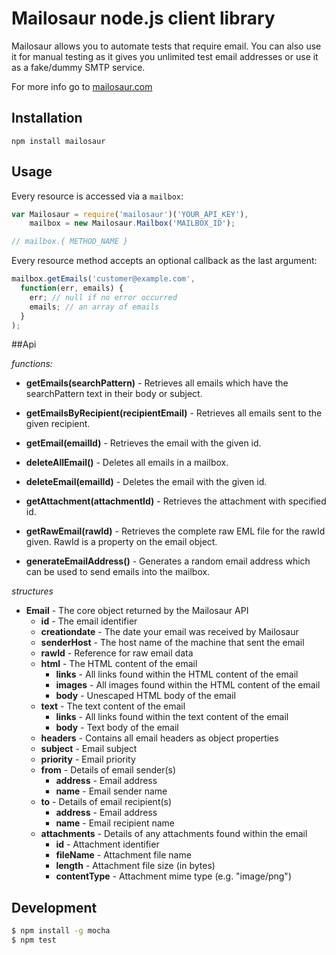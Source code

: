 # Mailosaur node.js client library

Mailosaur allows you to automate tests that require email. You can also use it for manual testing as it gives you unlimited test email addresses or use it as a fake/dummy SMTP service.

For more info go to [mailosaur.com](https://mailosaur.com/)

## Installation

`npm install mailosaur`

## Usage

Every resource is accessed via a `mailbox`:

```js
var Mailosaur = require('mailosaur')('YOUR_API_KEY'),
    mailbox = new Mailosaur.Mailbox('MAILBOX_ID');

// mailbox.{ METHOD_NAME }
```

Every resource method accepts an optional callback as the last argument:

```js
mailbox.getEmails('customer@example.com',
  function(err, emails) {
    err; // null if no error occurred
    emails; // an array of emails
  }
);
```

##Api

*functions:*

- **getEmails(searchPattern)** -
Retrieves all emails which have the searchPattern text in their body or subject.

- **getEmailsByRecipient(recipientEmail)** -
Retrieves all emails sent to the given recipient.

- **getEmail(emailId)** -
Retrieves the email with the given id.

- **deleteAllEmail()** -
Deletes all emails in a mailbox.

- **deleteEmail(emailId)** -
Deletes the email with the given id.

- **getAttachment(attachmentId)** -
Retrieves the attachment with specified id.

- **getRawEmail(rawId)** -
Retrieves the complete raw EML file for the rawId given. RawId is a property on the email object.

- **generateEmailAddress()** -
Generates a random email address which can be used to send emails into the mailbox.

*structures*

- **Email** - The core object returned by the Mailosaur API
  - **id** - The email identifier
  - **creationdate** - The date your email was received by Mailosaur
  - **senderHost** - The host name of the machine that sent the email
  - **rawId** - Reference for raw email data
  - **html** - The HTML content of the email
    - **links** - All links found within the HTML content of the email
    - **images** - All images found within the HTML content of the email
    - **body** - Unescaped HTML body of the email
  - **text** - The text content of the email
    - **links** - All links found within the text content of the email
    - **body** - Text body of the email
  - **headers** - Contains all email headers as object properties
  - **subject** - Email subject
  - **priority** - Email priority
  - **from** - Details of email sender(s)
    - **address** - Email address
    - **name** - Email sender name
  - **to** - Details of email recipient(s)
    - **address** - Email address
    - **name** - Email recipient name
  - **attachments** - Details of any attachments found within the email
    - **id** - Attachment identifier
    - **fileName** - Attachment file name
    - **length** - Attachment file size (in bytes)
    - **contentType** - Attachment mime type (e.g. "image/png")


## Development


```bash
$ npm install -g mocha
$ npm test
```
